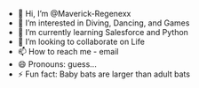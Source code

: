 - 👋 Hi, I’m @Maverick-Regenexx
- 👀 I’m interested in Diving, Dancing, and Games
- 🌱 I’m currently learning Salesforce and Python
- 💞️ I’m looking to collaborate on Life
- 📫 How to reach me - email
- 😄 Pronouns: guess...
- ⚡ Fun fact: Baby bats are larger than adult bats

<!---
Maverick-Regenexx/Maverick-Regenexx is a ✨ special ✨ repository because its `README.md` (this file) appears on your GitHub profile.
You can click the Preview link to take a look at your changes.
--->
